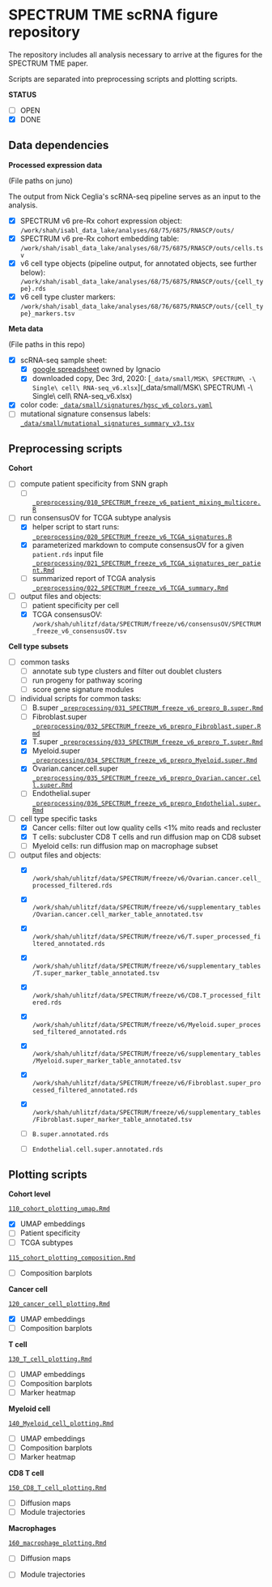 # SPECTRUM TME scRNA figure repository

The repository includes all analysis necessary to arrive at the figures for the SPECTRUM TME paper. 

Scripts are separated into preprocessing scripts and plotting scripts. 

**STATUS**

- [ ] OPEN
- [x] DONE

## Data dependencies

**Processed expression data** 

(File paths on juno) 

The output from Nick Ceglia's scRNA-seq pipeline serves as an input to the analysis. 

- [x] SPECTRUM v6 pre-Rx cohort expression object: `/work/shah/isabl_data_lake/analyses/68/75/6875/RNASCP/outs/`
- [x] SPECTRUM v6 pre-Rx cohort embedding table: `/work/shah/isabl_data_lake/analyses/68/75/6875/RNASCP/outs/cells.tsv`
- [x] v6 cell type objects (pipeline output, for annotated objects, see further below): `/work/shah/isabl_data_lake/analyses/68/75/6875/RNASCP/outs/{cell_type}.rds`
- [x] v6 cell type cluster markers: `/work/shah/isabl_data_lake/analyses/68/76/6875/RNASCP/outs/{cell_type}_markers.tsv`

**Meta data** 

(File paths in this repo) 

- [x] scRNA-seq sample sheet: 
    - [x] [google spreadsheet](https://docs.google.com/spreadsheets/d/1plhIL1rH2IuQ8b_komjAUHKKrnYPNDyhvNNRsTv74u8/edit?ts=5d406b84#gid=1078838729) owned by Ignacio
    - [x] downloaded copy, Dec 3rd, 2020: [`_data/small/MSK\ SPECTRUM\ -\ Single\ cell\ RNA-seq_v6.xlsx`](_data/small/MSK\ SPECTRUM\ -\ Single\ cell\ RNA-seq_v6.xlsx)
- [x] color code: [`_data/small/signatures/hgsc_v6_colors.yaml`](_data/small/signatures/hgsc_v6_colors.yaml)
- [ ] mutational signature consensus labels: [`_data/small/mutational_signatures_summary_v3.tsv`](_data/small/mutational_signatures_summary_v3.tsv)

## Preprocessing scripts

**Cohort** 

- [ ] compute patient specificity from SNN graph
    - [ ] [`_preprocessing/010_SPECTRUM_freeze_v6_patient_mixing_multicore.R`](_preprocessing/010_SPECTRUM_freeze_v6_patient_mixing_multicore.R)
- [ ] run consensusOV for TCGA subtype analysis 
    - [x] helper script to start runs: [`_preprocessing/020_SPECTRUM_freeze_v6_TCGA_signatures.R`](_preprocessing/020_SPECTRUM_freeze_v6_TCGA_signatures.R)
    - [x] parameterized markdown to compute consensusOV for a given `patient.rds` input file [`_preprocessing/021_SPECTRUM_freeze_v6_TCGA_signatures_per_patient.Rmd`](_preprocessing/021_SPECTRUM_freeze_v6_TCGA_signatures_per_patient.Rmd)
    - [ ] summarized report of TCGA analysis [`_preprocessing/022_SPECTRUM_freeze_v6_TCGA_summary.Rmd`](_preprocessing/022_SPECTRUM_freeze_v6_TCGA_summary.Rmd)

- [ ] output files and objects:
    - [ ] patient specificity per cell
    - [x] TCGA consensusOV: `/work/shah/uhlitzf/data/SPECTRUM/freeze/v6/consensusOV/SPECTRUM_freeze_v6_consensusOV.tsv`

**Cell type subsets**

- [ ] common tasks
    - [ ] annotate sub type clusters and filter out doublet clusters
    - [ ] run progeny for pathway scoring
    - [ ] score gene signature modules

- [ ] individual scripts for common tasks:
    - [ ] B.super [`_preprocessing/031_SPECTRUM_freeze_v6_prepro_B.super.Rmd`](_preprocessing/031_SPECTRUM_freeze_v6_prepro_B.super.Rmd)
    - [ ] Fibroblast.super [`_preprocessing/032_SPECTRUM_freeze_v6_prepro_Fibroblast.super.Rmd`](_preprocessing/032_SPECTRUM_freeze_v6_prepro_Fibroblast.super.Rmd)
    - [x] T.super [`_preprocessing/033_SPECTRUM_freeze_v6_prepro_T.super.Rmd`](_preprocessing/033_SPECTRUM_freeze_v6_prepro_T.super.Rmd)
    - [x] Myeloid.super [`_preprocessing/034_SPECTRUM_freeze_v6_prepro_Myeloid.super.Rmd`](_preprocessing/034_SPECTRUM_freeze_v6_prepro_Myeloid.super.Rmd)
    - [x] Ovarian.cancer.cell.super [`_preprocessing/035_SPECTRUM_freeze_v6_prepro_Ovarian.cancer.cell.super.Rmd`](_preprocessing/035_SPECTRUM_freeze_v6_prepro_Ovarian.cancer.cell.super.Rmd)
    - [ ] Endothelial.super [`_preprocessing/036_SPECTRUM_freeze_v6_prepro_Endothelial.super.Rmd`](_preprocessing/036_SPECTRUM_freeze_v6_prepro_Endothelial.super.Rmd)
    
- [ ] cell type specific tasks
    - [x] Cancer cells: filter out low quality cells <1% mito reads and recluster 
    - [x] T cells: subcluster CD8 T cells and run diffusion map on CD8 subset
    - [ ] Myeloid cells: run diffusion map on macrophage subset

- [ ] output files and objects:
    - [x] `/work/shah/uhlitzf/data/SPECTRUM/freeze/v6/Ovarian.cancer.cell_processed_filtered.rds`
    - [x] `/work/shah/uhlitzf/data/SPECTRUM/freeze/v6/supplementary_tables/Ovarian.cancer.cell_marker_table_annotated.tsv`
    - [x] `/work/shah/uhlitzf/data/SPECTRUM/freeze/v6/T.super_processed_filtered_annotated.rds`
    - [x] `/work/shah/uhlitzf/data/SPECTRUM/freeze/v6/supplementary_tables/T.super_marker_table_annotated.tsv`
    - [x] `/work/shah/uhlitzf/data/SPECTRUM/freeze/v6/CD8.T_processed_filtered.rds`
    - [x] `/work/shah/uhlitzf/data/SPECTRUM/freeze/v6/Myeloid.super_processed_filtered_annotated.rds`
    - [x] `/work/shah/uhlitzf/data/SPECTRUM/freeze/v6/supplementary_tables/Myeloid.super_marker_table_annotated.tsv`
    - [x] `/work/shah/uhlitzf/data/SPECTRUM/freeze/v6/Fibroblast.super_processed_filtered_annotated.rds`
    - [x] `/work/shah/uhlitzf/data/SPECTRUM/freeze/v6/supplementary_tables/Fibroblast.super_marker_table_annotated.tsv`
    - [ ] `B.super.annotated.rds`
    - [ ] `Endothelial.cell.super.annotated.rds`


## Plotting scripts

**Cohort level**

[`110_cohort_plotting_umap.Rmd`](110_cohort_plotting_umap.Rmd)

- [x] UMAP embeddings
- [ ] Patient specificity
- [ ] TCGA subtypes

[`115_cohort_plotting_composition.Rmd`](110_cohort_plotting_composition.Rmd)

- [ ] Composition barplots

**Cancer cell**

[`120_cancer_cell_plotting.Rmd`](120_cancer_cell_plotting.Rmd)

- [x] UMAP embeddings
- [ ] Composition barplots

**T cell**

[`130_T_cell_plotting.Rmd`](130_T_cell_plotting.Rmd)

- [ ] UMAP embeddings
- [ ] Composition barplots
- [ ] Marker heatmap

**Myeloid cell**

[`140_Myeloid_cell_plotting.Rmd`](140_Myeloid_cell_plotting.Rmd)

- [ ] UMAP embeddings
- [ ] Composition barplots
- [ ] Marker heatmap

**CD8 T cell**

[`150_CD8_T_cell_plotting.Rmd`](150_CD8_T_cell_plotting.Rmd)

- [ ] Diffusion maps
- [ ] Module trajectories

**Macrophages**

[`160_macrophage_plotting.Rmd`](160_macrophage_plotting.Rmd)

- [ ] Diffusion maps
- [ ] Module trajectories



